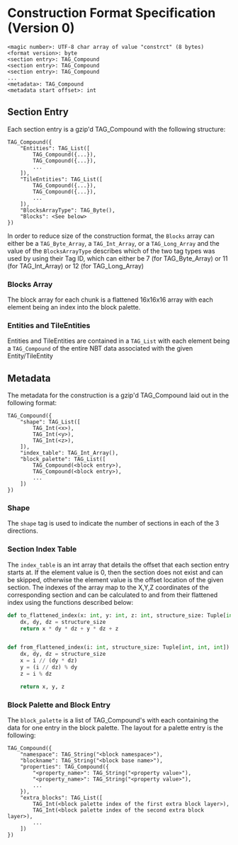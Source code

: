 # Construction Format Specification (Version 0)

    <magic number>: UTF-8 char array of value "constrct" (8 bytes)
    <format version>: byte
    <section entry>: TAG_Compound
    <section entry>: TAG_Compound
    <section entry>: TAG_Compound
    ...
    <metadata>: TAG_Compound
    <metadata start offset>: int

## Section Entry
Each section entry is a gzip'd TAG_Compound with the following structure:

    TAG_Compound({
        "Entities": TAG_List([
            TAG_Compound({...}),
            TAG_Compound({...}),
            ...
        ]),
        "TileEntities": TAG_List([
            TAG_Compound({...}),
            TAG_Compound({...}),
            ...
        ]),
        "BlocksArrayType": TAG_Byte(),
        "Blocks": <See below>
    })

In order to reduce size of the construction format, the `Blocks` array can either be a `TAG_Byte_Array`, a `TAG_Int_Array`,
or a `TAG_Long_Array` and the value of the `BlocksArrayType` describes which of the two tag types was used by using their 
Tag ID, which can either be  7 (for TAG_Byte_Array) or 11 (for TAG_Int_Array) or 12 (for TAG_Long_Array)

### Blocks Array
The block array for each chunk is a flattened 16x16x16 array with each element being an index into the block palette.

### Entities and TileEntities
Entities and TileEntities are contained in a `TAG_List` with each element being a `TAG_Compound` of the entire NBT data associated with the given Entity/TileEntity

## Metadata
The metadata for the construction is a gzip'd TAG_Compound laid out in the following format:

    TAG_Compound({
        "shape": TAG_List([
            TAG_Int(<x>),
            TAG_Int(<y>),
            TAG_Int(<z>),
        ]),
        "index_table": TAG_Int_Array(),
        "block_palette": TAG_List([
            TAG_Compound(<block entry>),
            TAG_Compound(<block entry>),
            ...
        ])
    })
    
### Shape
The `shape` tag is used to indicate the number of sections in each of the 3 directions.

### Section Index Table
The `index_table` is an int array that details the offset that each section entry starts at.
If the element value is 0, then the section does not exist and can be skipped, otherwise the element value is the 
offset location of the given section. The indexes of the array map to the X,Y,Z coordinates of the corresponding section
and can be calculated to and from their flattened index using the functions described below:
```python
def to_flattened_index(x: int, y: int, z: int, structure_size: Tuple[int, int, int]) -> int:
    dx, dy, dz = structure_size
    return x * dy * dz + y * dz + z


def from_flattened_index(i: int, structure_size: Tuple[int, int, int]) -> Tuple[int, int, int]:
    dx, dy, dz = structure_size
    x = i // (dy * dz)
    y = (i // dz) % dy
    z = i % dz

    return x, y, z
```

### Block Palette and Block Entry
The `block_palette` is a list of TAG_Compound's with each containing the data for one entry in the block palette. 
The layout for a palette entry is the following:

    TAG_Compound({
        "namespace": TAG_String("<block namespace>"),
        "blockname": TAG_String("<block base name>"),
        "properties": TAG_Compound({
            "<property_name>": TAG_String("<property value>"),
            "<property_name>": TAG_String("<property value>"),
            ...
        }),
        "extra_blocks": TAG_List([
            TAG_Int(<block palette index of the first extra block layer>),
            TAG_Int(<block palette index of the second extra block layer>),
            ...
        ])
    })

